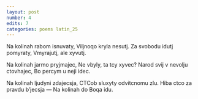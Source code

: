 ```yaml
---
layout: post
number: 4
edits: 7
categories: poems latin_25
---
```


Na kolinah rabom isnuvaty,
Viljnoqo kryla nesutj. 
Za svobodu idutj pomyraty, 
Vmyrajutj, ale xyvutj. 

Na kolinah jarmo pryjmajec, 
Ne vbyly, ta tcy xyvec? 
Narod svij v nevolju ctovhajec, 
Bo percym u neji idec.

Na kolinah ljudyni zdajecsja,
CTCob sluxyty odvitcnomu zlu.
Hiba ctco za pravdu b’jecsja —
Na kolinah do Boqa idu.
